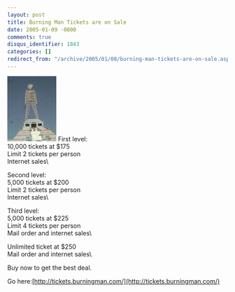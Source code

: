 ```yaml
---
layout: post
title: Burning Man Tickets are on Sale
date: 2005-01-09 -0800
comments: true
disqus_identifier: 1843
categories: []
redirect_from: "/archive/2005/01/08/burning-man-tickets-are-on-sale.aspx/"
---
```


![Burning Man](/images/burningman.jpg) First level:\
 10,000 tickets at \$175\
 Limit 2 tickets per person\
 Internet sales\

Second level:\
 5,000 tickets at \$200\
 Limit 2 tickets per person\
 Internet sales\

Third level:\
 5,000 tickets at \$225\
 Limit 4 tickets per person\
 Mail order and internet sales\

Unlimited ticket at \$250\
 Mail order and internet sales\

Buy now to get the best deal.

Go here:[http://tickets.burningman.com/](http://tickets.burningman.com/)

